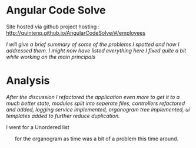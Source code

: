 # Angular Code Solve
Site hosted via github project hosting : http://quintenp.github.io/AngularCodeSolve/#/employees

_I will give a brief summary of some of the problems I spotted and how I addressed them.  I might now have listed everything here I fixed quite a bit while working on the main principals_

# Analysis

_After the discussion I refactored the application even more to get it to a much better state, modules split into seperate files, 
controllers refactored and added, logging service implemented, organogram tree implemented, ui templates added to further reduce 
duplication._

I went for a Unordered list <ul> for the organogram as time was a bit of a problem this time around.


